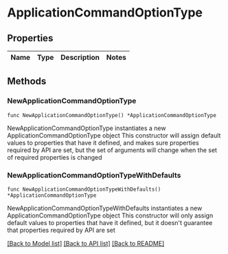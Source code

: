 # ApplicationCommandOptionType

## Properties

Name | Type | Description | Notes
------------ | ------------- | ------------- | -------------

## Methods

### NewApplicationCommandOptionType

`func NewApplicationCommandOptionType() *ApplicationCommandOptionType`

NewApplicationCommandOptionType instantiates a new ApplicationCommandOptionType object
This constructor will assign default values to properties that have it defined,
and makes sure properties required by API are set, but the set of arguments
will change when the set of required properties is changed

### NewApplicationCommandOptionTypeWithDefaults

`func NewApplicationCommandOptionTypeWithDefaults() *ApplicationCommandOptionType`

NewApplicationCommandOptionTypeWithDefaults instantiates a new ApplicationCommandOptionType object
This constructor will only assign default values to properties that have it defined,
but it doesn't guarantee that properties required by API are set


[[Back to Model list]](../README.md#documentation-for-models) [[Back to API list]](../README.md#documentation-for-api-endpoints) [[Back to README]](../README.md)


